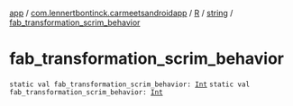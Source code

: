 [app](../../../index.md) / [com.lennertbontinck.carmeetsandroidapp](../../index.md) / [R](../index.md) / [string](index.md) / [fab_transformation_scrim_behavior](./fab_transformation_scrim_behavior.md)

# fab_transformation_scrim_behavior

`static val fab_transformation_scrim_behavior: `[`Int`](https://kotlinlang.org/api/latest/jvm/stdlib/kotlin/-int/index.html)
`static val fab_transformation_scrim_behavior: `[`Int`](https://kotlinlang.org/api/latest/jvm/stdlib/kotlin/-int/index.html)